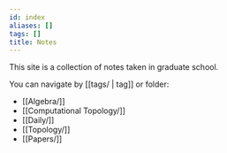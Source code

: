 ```yaml
---
id: index
aliases: []
tags: []
title: Notes
---
```


This site is a collection of notes taken in graduate school.

You can navigate by [[tags/ | tag]] or folder:
- [[Algebra/]]
- [[Computational Topology/]]
- [[Daily/]]
- [[Topology/]]
- [[Papers/]]
